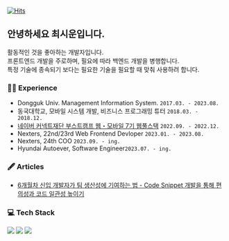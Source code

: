 [![Hits](https://hits.seeyoufarm.com/api/count/incr/badge.svg?url=https%3A%2F%2Fgithub.com%2Fxilucks&count_bg=%23FACA5B&title_bg=%23439DF7&icon=&icon_color=%23F3C6C6&title=hits&edge_flat=false)](https://hits.seeyoufarm.com)


## 안녕하세요 최시운입니다.
활동적인 것을 좋아하는 개발자입니다. <br/>
프론트엔드 개발을 주로하며, 필요에 따라 백엔드 개발을 병행합니다.<br/>
특정 기술에 종속되기 보다는 필요한 기술을 필요할 때 맞춰 사용하려 합니다.

  
### 🏃‍♀️ Experience
- Dongguk Univ. Management Information System. ```2017.03. - 2023.08.```
- 동국대학교, 모바일 시스템 개발, 비즈니스 프로그래밍 튜터 ```2018.03. - 2018.12.```
- [네이버 커넥트재단 부스트캠프 웹・모바일 7기 웹풀스택](https://github.com/boostcampwm-2022/Web04-Fitory) ```2022.09. - 2022.12.```
- Nexters, 22nd/23rd Web Frontend Devloper ```2023.01. - 2023.08.```
- Nexters, 24th COO ```2023.09. - ing. ```
- Hyundai Autoever, Software Engineer```2023.07. - ing. ```

### 🖋️ Articles
- [6개월차 신입 개발자가 팀 생산성에 기여하는 법 - Code Snippet 개발을 통해 편의성과 코드 일관성 높이기](https://developers.hyundaimotorgroup.com/blog/141)

### 💻 Tech Stack
<div>
  <img src="https://img.shields.io/badge/TypeScript-3178C6?style=flat-square&logo=TypeScript&logoColor=white"/>
  <img src="https://img.shields.io/badge/React-61DAFB?style=flat-square&logo=React&logoColor=white"/>
  <img src="https://img.shields.io/badge/Next.js-000000?style=flat-square&logo=Next.js&logoColor=white"/>
</div>
